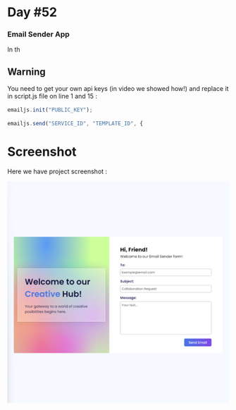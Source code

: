 # Day #52

### Email Sender App
In th

## Warning
You need to get your own api keys (in video we showed how!) and replace it in script.js file on line 1 and 15 :

```javascript
emailjs.init("PUBLIC_KEY");
```
```javascript
emailjs.send("SERVICE_ID", "TEMPLATE_ID", {
```


# Screenshot
Here we have project screenshot :

![screenshot](screenshot.jpg)
